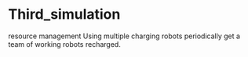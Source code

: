 # Third_simulation
resource management
Using multiple charging robots periodically get a team of working robots recharged.
